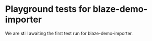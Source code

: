 # Playground tests for blaze-demo-importer
We are still awaiting the first test run for blaze-demo-importer.
